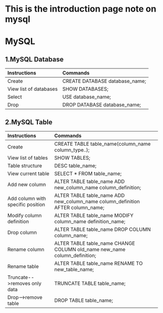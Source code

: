 # This is the introduction page note on mysql

# MySQL

## 1.MySQL Database

| Instructions | Commands |
| :--- | :--- |
| Create | CREATE DATABASE database\_name; |
| View list of databases | SHOW DATABASES; |
| Select | USE database\_name; |
| Drop | DROP DATABASE database\_name; |

## 2.MySQL Table

| Instructions | Commands |
| :--- | :--- |
| Create | CREATE TABLE table\_name\(column\_name column\_type..\); |
| View list of  tables | SHOW TABLES; |
| Table structure | DESC table\_name; |
| View current table | SELECT \* FROM table\_name; |
| Add new column | ALTER TABLE table\_name ADD new\_column\_name column\_definition; |
| Add column with specific position | ALTER TABLE table\_name ADD new\_column\_name column\_definition AFTER column\_name; |
| Modify column definition | ALTER TABLE table\_name MODIFY column\_name definition\_name; |
| Drop column | ALTER TABLE table\_name DROP COLUMN column\_name; |
| Rename column | ALTER TABLE table\_name CHANGE COLUMN old\_name new\_name column\_definition; |
| Rename table | ALTER TABLE table\_name RENAME TO new\_table\_name; |
| Truncate--&gt;removes only data | TRUNCATE TABLE table\_name; |
| Drop--&gt;remove table | DROP TABLE table\_name; |
